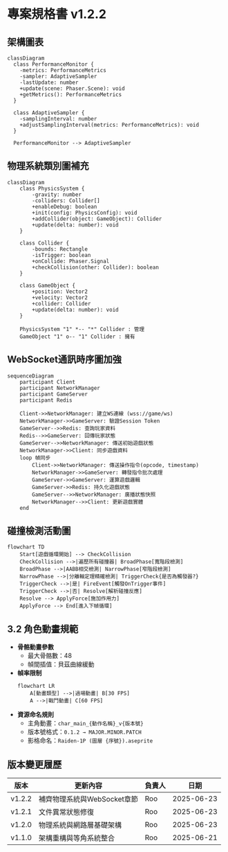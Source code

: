 # 專案規格書 v1.2.2
<!-- 2025-06-23 完整補齊物理系統與WebSocket章節 -->

## 架構圖表
```mermaid
classDiagram
  class PerformanceMonitor {
    -metrics: PerformanceMetrics
    -sampler: AdaptiveSampler
    -lastUpdate: number
    +update(scene: Phaser.Scene): void
    +getMetrics(): PerformanceMetrics
  }

  class AdaptiveSampler {
    -samplingInterval: number
    +adjustSamplingInterval(metrics: PerformanceMetrics): void
  }

  PerformanceMonitor --> AdaptiveSampler
```

## 物理系統類別圖補充
```mermaid
classDiagram
    class PhysicsSystem {
        -gravity: number
        -colliders: Collider[]
        +enableDebug: boolean
        +init(config: PhysicsConfig): void
        +addCollider(object: GameObject): Collider
        +update(delta: number): void
    }

    class Collider {
        -bounds: Rectangle
        -isTrigger: boolean
        +onCollide: Phaser.Signal
        +checkCollision(other: Collider): boolean
    }

    class GameObject {
        +position: Vector2
        +velocity: Vector2
        +collider: Collider
        +update(delta: number): void
    }

    PhysicsSystem "1" *-- "*" Collider : 管理
    GameObject "1" o-- "1" Collider : 擁有
```

## WebSocket通訊時序圖加強
```mermaid
sequenceDiagram
    participant Client
    participant NetworkManager
    participant GameServer
    participant Redis

    Client->>NetworkManager: 建立WS連線 (wss://game/ws)
    NetworkManager->>GameServer: 驗證Session Token
    GameServer-->>Redis: 查詢玩家資料
    Redis-->>GameServer: 回傳玩家狀態
    GameServer-->>NetworkManager: 傳送初始遊戲狀態
    NetworkManager->>Client: 同步遊戲資料
    loop 幀同步
        Client->>NetworkManager: 傳送操作指令(opcode, timestamp)
        NetworkManager->>GameServer: 轉發指令批次處理
        GameServer->>GameServer: 運算遊戲邏輯
        GameServer->>Redis: 持久化遊戲狀態
        GameServer-->>NetworkManager: 廣播狀態快照
        NetworkManager-->>Client: 更新遊戲實體
    end
```

## 碰撞檢測活動圖
```mermaid
flowchart TD
    Start[遊戲循環開始] --> CheckCollision
    CheckCollision -->|遍歷所有碰撞器| BroadPhase[寬階段檢測]
    BroadPhase -->|AABB相交檢測| NarrowPhase[窄階段檢測]
    NarrowPhase -->|分離軸定理精確檢測| TriggerCheck{是否為觸發器?}
    TriggerCheck -->|是| FireEvent[觸發OnTrigger事件]
    TriggerCheck -->|否| Resolve[解析碰撞反應]
    Resolve --> ApplyForce[施加作用力]
    ApplyForce --> End[進入下幀循環]
```

## 3.2 角色動畫規範
- **骨骼動畫參數**
  - 最大骨骼數：48
  - 幀間插值：貝茲曲線緩動
- **幀率限制**
  ```mermaid
  flowchart LR
      A[動畫類型] -->|過場動畫| B[30 FPS]
      A -->|戰鬥動畫| C[60 FPS]
  ```
- **資源命名規則**
  - 主角動畫：`char_main_{動作名稱}_v{版本號}`
  - 版本號格式：`0.1.2 → MAJOR.MINOR.PATCH`
  - 影格命名：`Raiden-1P (圖層 {序號}).aseprite`


## 版本變更履歷
| 版本   | 更新內容               | 負責人 | 日期       |
|--------|----------------------|--------|------------|
| v1.2.2 | 補齊物理系統與WebSocket章節 | Roo    | 2025-06-23 |
| v1.2.1 | 文件異常狀態修復           | Roo    | 2025-06-23 |
| v1.2.0 | 物理系統與網路層基礎架構   | Roo    | 2025-06-23 |
| v1.1.0 | 架構重構與等角系統整合     | Roo    | 2025-06-21 |